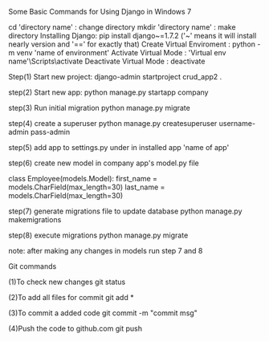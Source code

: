 Some Basic Commands for Using Django in Windows 7

cd 'directory name' : change directory
mkdir 'directory name' : make directory
Installing Django: pip install django~=1.7.2 ('~' means it will install nearly version and '==' for exactly that)
Create Virtual Enviroment : python -m venv 'name of environment'
Activate Virtual Mode : 'Virtual env name'\Scripts\activate
Deactivate Virtual Mode : deactivate


Step(1)
Start new project:
django-admin startproject crud_app2 .

step(2)
Start new app:
python manage.py startapp company

step(3)
Run initial migration
python manage.py migrate

step(4)
create a superuser
python manage.py createsuperuser
username-admin
pass-admin

step(5)
add app to settings.py under in installed app
'name of app'

step(6)
create new model in company app's model.py file

class Employee(models.Model):
	first_name = models.CharField(max_length=30)
	last_name = models.CharField(max_length=30) 

step(7)
generate migrations file to update database
python manage.py makemigrations

step(8)
execute migrations 
python manage.py migrate

note: after making any changes in models run step 7 and 8



Git commands

(1)To check new changes
git status

(2)To add all files for commit
git add *

(3)To commit a added code 
git commit -m "commit msg"

(4)Push the code to github.com
git push